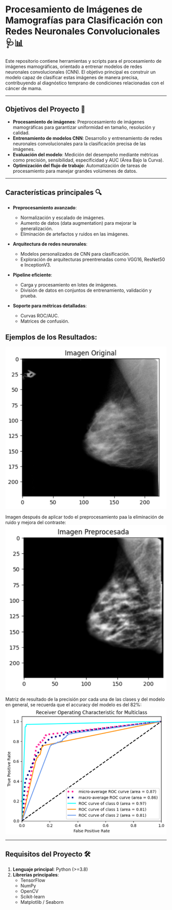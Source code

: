 # Procesamiento de Imágenes de Mamografías para Clasificación con Redes Neuronales Convolucionales 🩺📊

Este repositorio contiene herramientas y scripts para el procesamiento de imágenes mamográficas, orientado a entrenar modelos de redes neuronales convolucionales (CNN). El objetivo principal es construir un modelo capaz de clasificar estas imágenes de manera precisa, contribuyendo al diagnóstico temprano de condiciones relacionadas con el cáncer de mama.

---

## Objetivos del Proyecto 🎯

- **Procesamiento de imágenes**: Preprocesamiento de imágenes mamográficas para garantizar uniformidad en tamaño, resolución y calidad.
- **Entrenamiento de modelos CNN**: Desarrollo y entrenamiento de redes neuronales convolucionales para la clasificación precisa de las imágenes.
- **Evaluación del modelo**: Medición del desempeño mediante métricas como precisión, sensibilidad, especificidad y AUC (Área Bajo la Curva).
- **Optimización del flujo de trabajo**: Automatización de tareas de procesamiento para manejar grandes volúmenes de datos.

---

## Características principales 🔍

- **Preprocesamiento avanzado**:
  - Normalización y escalado de imágenes.
  - Aumento de datos (data augmentation) para mejorar la generalización.
  - Eliminación de artefactos y ruidos en las imágenes.
  
- **Arquitectura de redes neuronales**:
  - Modelos personalizados de CNN para clasificación.
  - Exploración de arquitecturas preentrenadas como VGG16, ResNet50 e InceptionV3.

- **Pipeline eficiente**:
  - Carga y procesamiento en lotes de imágenes.
  - División de datos en conjuntos de entrenamiento, validación y prueba.
  
- **Soporte para métricas detalladas**:
  - Curvas ROC/AUC.
  - Matrices de confusión.


## Ejemplos de los Resultados:

![Texto alternativo](https://raw.githubusercontent.com/AndreaCTS/imagenes/main/Screenshot%202025-01-08%20120509.png "Título opcional")

Imagen después de aplicar todo el preprocesamiento paa la eliminación de ruido y mejora del contraste:
![Texto alternativo](https://raw.githubusercontent.com/AndreaCTS/imagenes/main/Screenshot%202025-01-08%20120448.png "Título opcional")

Matriz de resultado de la precisión por cada una de las clases y del modelo en general, se recuerda que el accuracy del modelo es del 82%:
![Texto alternativo](https://raw.githubusercontent.com/AndreaCTS/imagenes/main/Screenshot%202025-01-08%20120539.png "Título opcional")

---

## Requisitos del Proyecto 🛠️

1. **Lenguaje principal**: Python (>=3.8)
2. **Librerías principales**:
   - TensorFlow 
   - NumPy
   - OpenCV
   - Scikit-learn
   - Matplotlib / Seaborn

